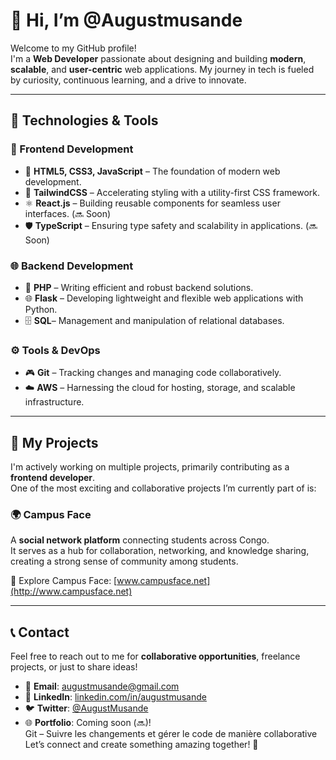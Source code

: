 
# 👋 Hi, I’m @Augustmusande  

Welcome to my GitHub profile!  
I'm a **Web Developer** passionate about designing and building **modern**, **scalable**, and **user-centric** web applications. My journey in tech is fueled by curiosity, continuous learning, and a drive to innovate.  


---

## 🔧 Technologies & Tools  

### 🌟 Frontend Development  
- 🔖 **HTML5, CSS3, JavaScript** – The foundation of modern web development.  
- 🎨 **TailwindCSS** – Accelerating styling with a utility-first CSS framework.  
- ⚛️ **React.js** – Building reusable components for seamless user interfaces. (🔜 Soon)  
- 🛡️ **TypeScript** – Ensuring type safety and scalability in applications. (🔜 Soon)  

### 🌐 Backend Development  
- 💎 **PHP** – Writing efficient and robust backend solutions.  
- 🌐 **Flask** – Developing lightweight and flexible web applications with Python.
- 🗄️ **SQL**– Management and manipulation of relational databases.  

### ⚙️ Tools & DevOps  
- 🎮 **Git** – Tracking changes and managing code collaboratively.  
- ☁️ **AWS** – Harnessing the cloud for hosting, storage, and scalable infrastructure.  

---

## 🎨 My Projects  

I'm actively working on multiple projects, primarily contributing as a **frontend developer**.  
One of the most exciting and collaborative projects I’m currently part of is:  

### 🌍 **Campus Face**  
A **social network platform** connecting students across Congo.  
It serves as a hub for collaboration, networking, and knowledge sharing, creating a strong sense of community among students.  

🔗 Explore Campus Face: [www.campusface.net](http://www.campusface.net)  

---

## 📞 Contact  

Feel free to reach out to me for **collaborative opportunities**, freelance projects, or just to share ideas!  
- 📧 **Email**: [augustmusande@gmail.com](mailto:augustmusande@gmail.com)  
- 💼 **LinkedIn**: [linkedin.com/in/augustmusande](https://linkedin.com/in/augustmusande)  
- 🐦 **Twitter**: [@AugustMusande](https://twitter.com/AugustMusande)  
- 🌐 **Portfolio**: Coming soon (🔜)!  
<i class="fab fa-git"></i> Git  – Suivre les changements et gérer le code de manière collaborative
Let’s connect and create something amazing together! 🚀  

